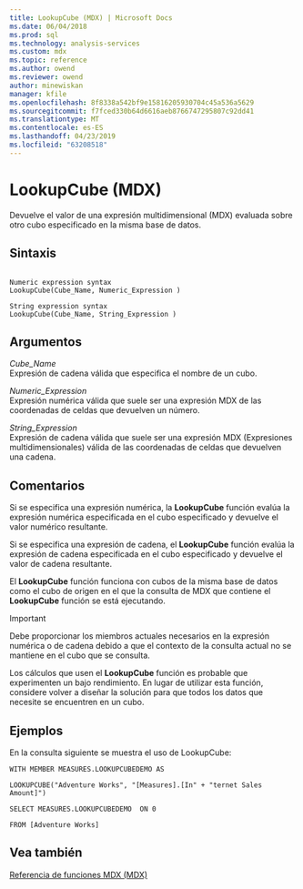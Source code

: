 ```yaml
---
title: LookupCube (MDX) | Microsoft Docs
ms.date: 06/04/2018
ms.prod: sql
ms.technology: analysis-services
ms.custom: mdx
ms.topic: reference
ms.author: owend
ms.reviewer: owend
author: minewiskan
manager: kfile
ms.openlocfilehash: 8f8338a542bf9e15816205930704c45a536a5629
ms.sourcegitcommit: f7fced330b64d6616aeb8766747295807c92dd41
ms.translationtype: MT
ms.contentlocale: es-ES
ms.lasthandoff: 04/23/2019
ms.locfileid: "63208518"
---
```

# <a name="lookupcube-mdx"></a>LookupCube (MDX)


  Devuelve el valor de una expresión multidimensional (MDX) evaluada sobre otro cubo especificado en la misma base de datos.  
  
## <a name="syntax"></a>Sintaxis  
  
```  
  
Numeric expression syntax  
LookupCube(Cube_Name, Numeric_Expression )  
  
String expression syntax  
LookupCube(Cube_Name, String_Expression )  
```  
  
## <a name="arguments"></a>Argumentos  
 *Cube_Name*  
 Expresión de cadena válida que especifica el nombre de un cubo.  
  
 *Numeric_Expression*  
 Expresión numérica válida que suele ser una expresión MDX de las coordenadas de celdas que devuelven un número.  
  
 *String_Expression*  
 Expresión de cadena válida que suele ser una expresión MDX (Expresiones multidimensionales) válida de las coordenadas de celdas que devuelven una cadena.  
  
## <a name="remarks"></a>Comentarios  
 Si se especifica una expresión numérica, la **LookupCube** función evalúa la expresión numérica especificada en el cubo especificado y devuelve el valor numérico resultante.  
  
 Si se especifica una expresión de cadena, el **LookupCube** función evalúa la expresión de cadena especificada en el cubo especificado y devuelve el valor de cadena resultante.  
  
 El **LookupCube** función funciona con cubos de la misma base de datos como el cubo de origen en el que la consulta de MDX que contiene el **LookupCube** función se está ejecutando.  
  
> [!IMPORTANT]  
>  Debe proporcionar los miembros actuales necesarios en la expresión numérica o de cadena debido a que el contexto de la consulta actual no se mantiene en el cubo que se consulta.  
  
 Los cálculos que usen el **LookupCube** función es probable que experimenten un bajo rendimiento. En lugar de utilizar esta función, considere volver a diseñar la solución para que todos los datos que necesite se encuentren en un cubo.  
  
## <a name="examples"></a>Ejemplos  
 En la consulta siguiente se muestra el uso de LookupCube:  
  
 `WITH MEMBER MEASURES.LOOKUPCUBEDEMO AS`  
  
 `LOOKUPCUBE("Adventure Works", "[Measures].[In" + "ternet Sales Amount]")`  
  
 `SELECT MEASURES.LOOKUPCUBEDEMO  ON 0`  
  
 `FROM [Adventure Works]`  
  
## <a name="see-also"></a>Vea también  
 [Referencia de funciones MDX &#40;MDX&#41;](../mdx/mdx-function-reference-mdx.md)  
  
  
